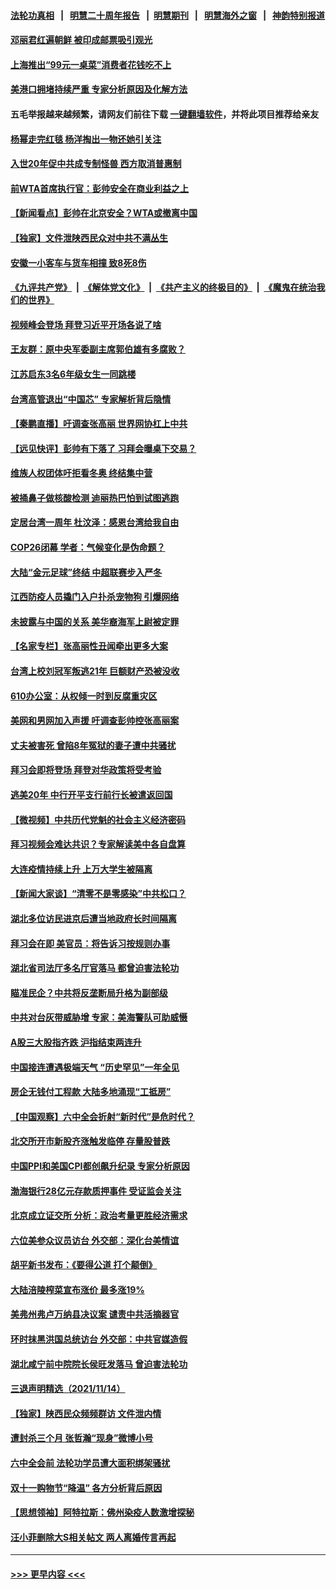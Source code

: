 #### [法轮功真相](https://github.com/gfw-breaker/truth/blob/master/README.md?t=0) &nbsp;&nbsp;|&nbsp;&nbsp; [明慧二十周年报告](https://github.com/gfw-breaker/mh-reports/blob/master/README.md?t=0) &nbsp;&nbsp;|&nbsp;&nbsp;[明慧期刊](https://github.com/gfw-breaker/mh-qikan) &nbsp;&nbsp;|&nbsp;&nbsp; [明慧海外之窗](https://github.com/gfw-breaker/mh-news/blob/master/README.md?t=0) &nbsp;&nbsp;|&nbsp;&nbsp; [神韵特别报道](https://github.com/gfw-breaker/mh-news/blob/master/shenyun.md?t=0)
#### [邓丽君红遍朝鲜 被印成邮票吸引观光](../pages/nsc413/n13378520.md?t=11161501) 
#### [上海推出“99元一桌菜”消费者花钱吃不上](../pages/nsc413/n13378403.md?t=11161501) 
#### [美港口拥堵持续严重 专家分析原因及化解方法](../pages/nsc413/n13378306.md?t=11161501) 
#### 五毛举报越来越频繁，请网友们前往下载 [一键翻墙软件](https://github.com/gfw-breaker/ssr-accounts)，并将此项目推荐给亲友
#### [杨幂走完红毯 杨洋掏出一物还她引关注](../pages/nsc413/n13378124.md?t=11161501) 
#### [入世20年促中共成专制怪兽 西方取消普惠制](../pages/nsc413/n13377393.md?t=11161501) 
#### [前WTA首席执行官：彭帅安全在商业利益之上](../pages/nsc413/n13378334.md?t=11161501) 
#### [【新闻看点】彭帅在北京安全？WTA或撤离中国](../pages/nsc413/n13377832.md?t=11161501) 
#### [【独家】文件泄陕西民众对中共不满丛生](../pages/nsc413/n13376020.md?t=11161501) 
#### [安徽一小客车与货车相撞 致8死8伤](../pages/nsc413/n13378370.md?t=11161501) 
#### [《九评共产党》](https://github.com/begood0513/9ping.md/blob/master/README.md) &nbsp;|&nbsp; [《解体党文化》](../../../../jtdwh.md/blob/master/README.md)  &nbsp;|&nbsp; [《共产主义的终极目的》](../../../../gczydzjmd.md/blob/master/README.md) &nbsp;|&nbsp; [《魔鬼在统治我们的世界》](../../../../mgztzwmdsj.md/blob/master/README.md) 
#### [视频峰会登场 拜登习近平开场各说了啥](../pages/nsc413/n13378156.md?t=11161501) 
#### [王友群：原中央军委副主席郭伯雄有多腐败？](../pages/nsc413/n13378128.md?t=11161501) 
#### [江苏启东3名6年级女生一同跳楼](../pages/nsc413/n13378249.md?t=11161501) 
#### [台湾高管退出“中国芯” 专家解析背后隐情](../pages/nsc413/n13377826.md?t=11161501) 
#### [【秦鹏直播】吁调查张高丽 世界网协杠上中共](../pages/nsc413/n13378022.md?t=11161501) 
#### [【远见快评】彭帅有下落了 习拜会曝桌下交易？](../pages/nsc413/n13378009.md?t=11161501) 
#### [维族人权团体吁拒看冬奥 终结集中营](../pages/nsc413/n13378088.md?t=11161501) 
#### [被捅鼻子做核酸检测 迪丽热巴怕到试图逃跑](../pages/nsc413/n13377848.md?t=11161501) 
#### [定居台湾一周年 杜汶泽：感恩台湾给我自由](../pages/nsc413/n13377638.md?t=11161501) 
#### [COP26闭幕 学者：气候变化是伪命题？](../pages/nsc413/n13377565.md?t=11161501) 
#### [大陆“金元足球”终结 中超联赛步入严冬](../pages/nsc413/n13377987.md?t=11161501) 
#### [江西防疫人员撬门入户扑杀宠物狗 引爆网络](../pages/nsc413/n13377774.md?t=11161501) 
#### [未披露与中国的关系 美华裔海军上尉被定罪](../pages/nsc413/n13377835.md?t=11161501) 
#### [【名家专栏】张高丽性丑闻牵出更多大案](../pages/nsc413/n13377227.md?t=11161501) 
#### [台湾上校刘冠军叛逃21年 巨额财产恐被没收](../pages/nsc413/n13377480.md?t=11161501) 
#### [610办公室：从权倾一时到反腐重灾区](../pages/nsc413/n13377195.md?t=11161501) 
#### [美网和男网加入声援 吁调查彭帅控张高丽案](../pages/nsc413/n13377589.md?t=11161501) 
#### [丈夫被害死 曾陷8年冤狱的妻子遭中共骚扰](../pages/nsc413/n13367791.md?t=11161501) 
#### [拜习会即将登场 拜登对华政策将受考验](../pages/nsc413/n13377566.md?t=11161501) 
#### [逃美20年 中行开平支行前行长被遣返回国](../pages/nsc413/n13377470.md?t=11161501) 
#### [【微视频】中共历代党魁的社会主义经济密码](../pages/nsc413/n13377351.md?t=11161501) 
#### [拜习视频会难达共识？专家解读美中各自盘算](../pages/nsc413/n13377319.md?t=11161501) 
#### [大连疫情持续上升 上万大学生被隔离](../pages/nsc413/n13377259.md?t=11161501) 
#### [【新闻大家谈】“清零不是零感染”中共松口？](../pages/nsc413/n13377254.md?t=11161501) 
#### [湖北多位访民进京后遭当地政府长时间隔离](../pages/nsc413/n13377338.md?t=11161501) 
#### [拜习会在即 美官员：将告诉习按规则办事](../pages/nsc413/n13377377.md?t=11161501) 
#### [湖北省司法厅多名厅官落马 都曾迫害法轮功](../pages/nsc413/n13372393.md?t=11161501) 
#### [瞄准民企？中共将反垄断局升格为副部级](../pages/nsc413/n13377017.md?t=11161501) 
#### [中共对台灰带威胁增 专家：美海警队可助威慑](../pages/nsc413/n13376934.md?t=11161501) 
#### [A股三大股指齐跌 沪指结束两连升](../pages/nsc413/n13376888.md?t=11161501) 
#### [中国接连遭遇极端天气 “历史罕见”一年全见](../pages/nsc413/n13375974.md?t=11161501) 
#### [房企无钱付工程款 大陆多地涌现“工抵房”](../pages/nsc413/n13376614.md?t=11161501) 
#### [【中国观察】六中全会折射“新时代”是危时代？](../pages/nsc413/n13376683.md?t=11161501) 
#### [北交所开市新股齐涨触发临停 存量股普跌](../pages/nsc413/n13376743.md?t=11161501) 
#### [中国PPI和美国CPI都创飙升纪录 专家分析原因](../pages/nsc413/n13375949.md?t=11161501) 
#### [渤海银行28亿元存款质押事件 受证监会关注](../pages/nsc413/n13376299.md?t=11161501) 
#### [北京成立证交所 分析：政治考量更胜经济需求](../pages/nsc413/n13376499.md?t=11161501) 
#### [六位美参众议员访台 外交部：深化台美情谊](../pages/nsc413/n13376290.md?t=11161501) 
#### [胡平新书发布：《要得公道 打个颠倒》](../pages/nsc413/n13375550.md?t=11161501) 
#### [大陆涪陵榨菜宣布涨价 最多涨19%](../pages/nsc413/n13375863.md?t=11161501) 
#### [美弗州弗卢万纳县决议案 谴责中共活摘器官](../pages/nsc413/n13375911.md?t=11161501) 
#### [环时抹黑洪国总统访台 外交部：中共官媒造假](../pages/nsc413/n13376107.md?t=11161501) 
#### [湖北咸宁前中院院长侯旺发落马 曾迫害法轮功](../pages/nsc413/n13376264.md?t=11161501) 
#### [三退声明精选（2021/11/14）](../pages/nsc413/n13376226.md?t=11161501) 
#### [【独家】陕西民众频频群访 文件泄内情](../pages/nsc413/n13370897.md?t=11161501) 
#### [遭封杀三个月 张哲瀚“现身”微博小号](../pages/nsc413/n13375826.md?t=11161501) 
#### [六中全会前 法轮功学员遭大面积绑架骚扰](../pages/nsc413/n13375690.md?t=11161501) 
#### [双十一购物节“降温” 各方分析背后原因](../pages/nsc413/n13375697.md?t=11161501) 
#### [【思想领袖】阿特拉斯：佛州染疫人数激增探秘](../pages/nsc413/n13345469.md?t=11161501) 
#### [汪小菲删除大S相关帖文 两人离婚传言再起](../pages/nsc413/n13375667.md?t=11161501) 

----
#### [ >>> 更早内容 <<< ](../indexes/nsc413-earlier.md)

